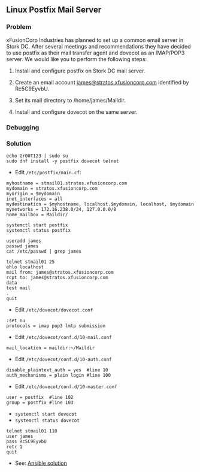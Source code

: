 ## Linux Postfix Mail Server

### Problem

xFusionCorp Industries has planned to set up a common email server in Stork DC. After several meetings and
recommendations they have decided to use postfix as their mail transfer agent and dovecot as an IMAP/POP3 server. We
would like you to perform the following steps:

1. Install and configure postfix on Stork DC mail server.


2. Create an email account james@stratos.xfusioncorp.com identified by Rc5C9EyvbU.


3. Set its mail directory to /home/james/Maildir.


4. Install and configure dovecot on the same server.

### Debugging

### Solution

```shell
echo Gr00T123 | sudo su
sudo dnf install -y postfix dovecot telnet
```

- Edit `/etc/postfix/main.cf`:

```shell
myhostname = stmail01.stratos.xfusioncorp.com
mydomain = stratos.xfusioncorp.com
myorigin = $mydomain
inet_interfaces = all
mydestination = $myhostname, localhost.$mydomain, localhost, $mydomain
mynetworks = 172.16.238.0/24, 127.0.0.0/8
home_mailbox = Maildir/
```

```shell
systemctl start postfix
systemctl status postfix

useradd james
passwd james
cat /etc/passwd | grep james

telnet stmail01 25
ehlo localhost
mail from: james@stratos.xfusioncorp.com
rcpt to: james@stratos.xfusioncorp.com
data
test mail
.
quit
```

- Edit `/etc/dovecot/dovecot.conf`

```shell
:set nu
protocols = imap pop3 lmtp submission
```

- Edit `/etc/dovecot/conf.d/10-mail.conf`

```shell
mail_location = maildir:~/Maildir
```

- Edit `/etc/dovecot/conf.d/10-auth.conf`

```shell
disable_plaintext_auth = yes  #line 10
auth_mechanisms = plain login #line 100
```

- Edit `/etc/dovecot/conf.d/10-master.conf`

```shell
user = postfix  #line 102
group = postfix #line 103
```

- `systemctl start dovecot`
- `systemctl status dovecot`

```shell
telnet stmail01 110
user james
pass Rc5C9EyvbU
retr 1
quit
```

- See: [Ansible solution](solution.yaml)
